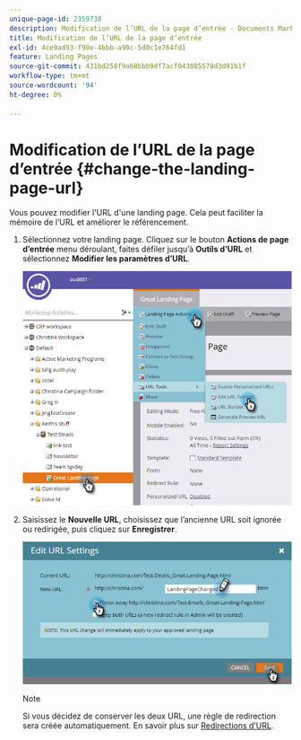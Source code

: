 ```yaml
---
unique-page-id: 2359738
description: Modification de l’URL de la page d’entrée - Documents Marketo - Documentation du produit
title: Modification de l’URL de la page d’entrée
exl-id: 4ce9ad93-f90e-4bbb-a90c-5d0c1e764fd1
feature: Landing Pages
source-git-commit: 431bd258f9a68bbb9df7acf043085578d3d91b1f
workflow-type: tm+mt
source-wordcount: '94'
ht-degree: 0%

---
```


# Modification de l’URL de la page d’entrée {#change-the-landing-page-url}

Vous pouvez modifier l&#39;URL d&#39;une landing page. Cela peut faciliter la mémoire de l’URL et améliorer le référencement.

1. Sélectionnez votre landing page. Cliquez sur le bouton **Actions de page d’entrée** menu déroulant, faites défiler jusqu’à **Outils d’URL** et sélectionnez **Modifier les paramètres d’URL**.

   ![](assets/one.png)

1. Saisissez le **Nouvelle URL**, choisissez que l’ancienne URL soit ignorée ou redirigée, puis cliquez sur **Enregistrer**.

   ![](assets/two.png)

   >[!NOTE]
   >
   >Si vous décidez de conserver les deux URL, une règle de redirection sera créée automatiquement. En savoir plus sur [Redirections d’URL](/help/marketo/product-docs/demand-generation/landing-pages/personalizing-landing-pages/redirect-a-url-path.md).
